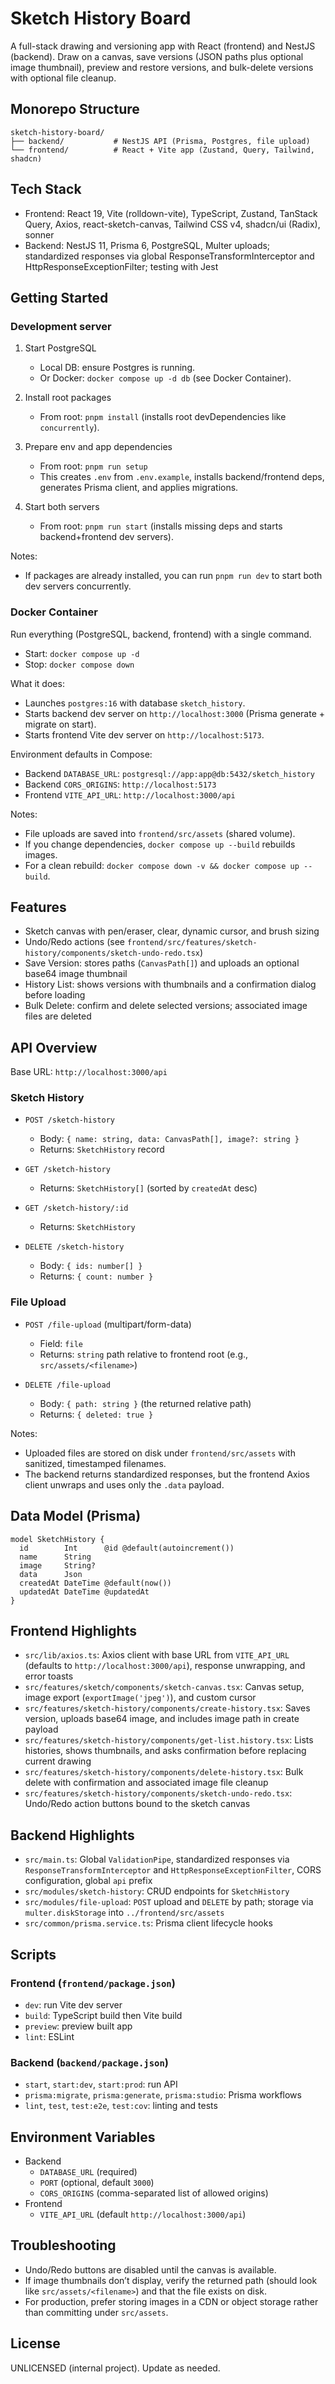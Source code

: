 # Sketch History Board

A full-stack drawing and versioning app with React (frontend) and NestJS (backend). Draw on a canvas, save versions (JSON paths plus optional image thumbnail), preview and restore versions, and bulk-delete versions with optional file cleanup.

## Monorepo Structure

```
sketch-history-board/
├── backend/           # NestJS API (Prisma, Postgres, file upload)
└── frontend/          # React + Vite app (Zustand, Query, Tailwind, shadcn)
```

## Tech Stack

- Frontend: React 19, Vite (rolldown-vite), TypeScript, Zustand, TanStack Query, Axios, react-sketch-canvas, Tailwind CSS v4, shadcn/ui (Radix), sonner
- Backend: NestJS 11, Prisma 6, PostgreSQL, Multer uploads; standardized responses via global ResponseTransformInterceptor and HttpResponseExceptionFilter; testing with Jest

## Getting Started

### Development server

1) Start PostgreSQL
   - Local DB: ensure Postgres is running.
   - Or Docker: `docker compose up -d db` (see Docker Container).

2) Install root packages
   - From root: `pnpm install` (installs root devDependencies like `concurrently`).

3) Prepare env and app dependencies
   - From root: `pnpm run setup`
   - This creates `.env` from `.env.example`, installs backend/frontend deps, generates Prisma client, and applies migrations.

4) Start both servers
   - From root: `pnpm run start` (installs missing deps and starts backend+frontend dev servers).

Notes:
- If packages are already installed, you can run `pnpm run dev` to start both dev servers concurrently.

### Docker Container

Run everything (PostgreSQL, backend, frontend) with a single command.

- Start: `docker compose up -d`
- Stop: `docker compose down`

What it does:
- Launches `postgres:16` with database `sketch_history`.
- Starts backend dev server on `http://localhost:3000` (Prisma generate + migrate on start).
- Starts frontend Vite dev server on `http://localhost:5173`.

Environment defaults in Compose:
- Backend `DATABASE_URL`: `postgresql://app:app@db:5432/sketch_history`
- Backend `CORS_ORIGINS`: `http://localhost:5173`
- Frontend `VITE_API_URL`: `http://localhost:3000/api`

Notes:
- File uploads are saved into `frontend/src/assets` (shared volume).
- If you change dependencies, `docker compose up --build` rebuilds images.
- For a clean rebuild: `docker compose down -v && docker compose up --build`.

## Features

- Sketch canvas with pen/eraser, clear, dynamic cursor, and brush sizing
- Undo/Redo actions (see `frontend/src/features/sketch-history/components/sketch-undo-redo.tsx`)
- Save Version: stores paths (`CanvasPath[]`) and uploads an optional base64 image thumbnail
- History List: shows versions with thumbnails and a confirmation dialog before loading
- Bulk Delete: confirm and delete selected versions; associated image files are deleted

## API Overview

Base URL: `http://localhost:3000/api`

### Sketch History

- `POST /sketch-history`

  - Body: `{ name: string, data: CanvasPath[], image?: string }`
  - Returns: `SketchHistory` record

- `GET /sketch-history`

  - Returns: `SketchHistory[]` (sorted by `createdAt` desc)

- `GET /sketch-history/:id`

  - Returns: `SketchHistory`

- `DELETE /sketch-history`
  - Body: `{ ids: number[] }`
  - Returns: `{ count: number }`

### File Upload

- `POST /file-upload` (multipart/form-data)

  - Field: `file`
  - Returns: `string` path relative to frontend root (e.g., `src/assets/<filename>`)

- `DELETE /file-upload`
  - Body: `{ path: string }` (the returned relative path)
  - Returns: `{ deleted: true }`

Notes:

- Uploaded files are stored on disk under `frontend/src/assets` with sanitized, timestamped filenames.
- The backend returns standardized responses, but the frontend Axios client unwraps and uses only the `.data` payload.

## Data Model (Prisma)

```prisma
model SketchHistory {
  id        Int      @id @default(autoincrement())
  name      String
  image     String?
  data      Json
  createdAt DateTime @default(now())
  updatedAt DateTime @updatedAt
}
```

## Frontend Highlights

- `src/lib/axios.ts`: Axios client with base URL from `VITE_API_URL` (defaults to `http://localhost:3000/api`), response unwrapping, and error toasts
- `src/features/sketch/components/sketch-canvas.tsx`: Canvas setup, image export (`exportImage('jpeg')`), and custom cursor
- `src/features/sketch-history/components/create-history.tsx`: Saves version, uploads base64 image, and includes image path in create payload
- `src/features/sketch-history/components/get-list.history.tsx`: Lists histories, shows thumbnails, and asks confirmation before replacing current drawing
- `src/features/sketch-history/components/delete-history.tsx`: Bulk delete with confirmation and associated image file cleanup
- `src/features/sketch-history/components/sketch-undo-redo.tsx`: Undo/Redo action buttons bound to the sketch canvas

## Backend Highlights

- `src/main.ts`: Global `ValidationPipe`, standardized responses via `ResponseTransformInterceptor` and `HttpResponseExceptionFilter`, CORS configuration, global `api` prefix
- `src/modules/sketch-history`: CRUD endpoints for `SketchHistory`
- `src/modules/file-upload`: `POST` upload and `DELETE` by path; storage via `multer.diskStorage` into `../frontend/src/assets`
- `src/common/prisma.service.ts`: Prisma client lifecycle hooks

## Scripts

### Frontend (`frontend/package.json`)

- `dev`: run Vite dev server
- `build`: TypeScript build then Vite build
- `preview`: preview built app
- `lint`: ESLint

### Backend (`backend/package.json`)

- `start`, `start:dev`, `start:prod`: run API
- `prisma:migrate`, `prisma:generate`, `prisma:studio`: Prisma workflows
- `lint`, `test`, `test:e2e`, `test:cov`: linting and tests

## Environment Variables

- Backend
  - `DATABASE_URL` (required)
  - `PORT` (optional, default `3000`)
  - `CORS_ORIGINS` (comma-separated list of allowed origins)
- Frontend
  - `VITE_API_URL` (default `http://localhost:3000/api`)

## Troubleshooting

- Undo/Redo buttons are disabled until the canvas is available.
- If image thumbnails don’t display, verify the returned path (should look like `src/assets/<filename>`) and that the file exists on disk.
- For production, prefer storing images in a CDN or object storage rather than committing under `src/assets`.

## License

UNLICENSED (internal project). Update as needed.
